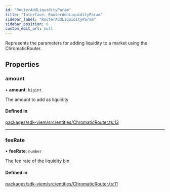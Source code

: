 ```yaml
---
id: "RouterAddLiquidityParam"
title: "Interface: RouterAddLiquidityParam"
sidebar_label: "RouterAddLiquidityParam"
sidebar_position: 0
custom_edit_url: null
---
```


Represents the parameters for adding liquidity to a market using the ChromaticRouter.

## Properties

### amount

• **amount**: `bigint`

The amount to add as liquidity

#### Defined in

[packages/sdk-viem/src/entities/ChromaticRouter.ts:13](https://github.com/chromatic-protocol/sdk/blob/e269c27/packages/sdk-viem/src/entities/ChromaticRouter.ts#L13)

___

### feeRate

• **feeRate**: `number`

The fee rate of the liquidity bin

#### Defined in

[packages/sdk-viem/src/entities/ChromaticRouter.ts:11](https://github.com/chromatic-protocol/sdk/blob/e269c27/packages/sdk-viem/src/entities/ChromaticRouter.ts#L11)

